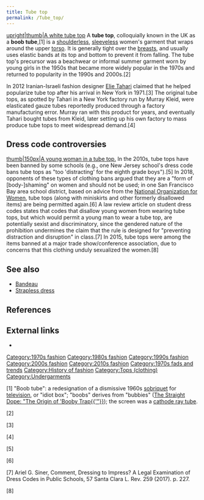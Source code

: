 ```yaml
---
title: Tube top
permalink: /Tube_top/
---
```


[upright\|thumb\|A white tube
top](/File:Woman_visitor_at_Kuala_Lumpur_Bird_Park,_Malaysia-10Aug2010.jpg "wikilink")
A **tube top**, colloquially known in the UK as a **boob tube**,[1] is a
[shoulderless](/shoulder "wikilink"), [sleeveless](/sleeve "wikilink")
women's garment that wraps around the upper [torso](/torso "wikilink").
It is generally tight over the [breasts](/breast "wikilink"), and
usually uses elastic bands at its top and bottom to prevent it from
falling. The tube top's precursor was a beachwear or informal summer
garment worn by young girls in the 1950s that became more widely popular
in the 1970s and returned to popularity in the 1990s and 2000s.[2]

In 2012 Iranian-Israeli fashion designer [Elie
Tahari](/Elie_Tahari "wikilink") claimed that he helped popularize tube
top after his arrival in New York in 1971.[3] The original tube tops, as
spotted by Tahari in a New York factory run by Murray Kleid, were
elasticated gauze tubes reportedly produced through a factory
manufacturing error. Murray ran with this product for years, and
eventually Tahari bought tubes from Kleid, later setting up his own
factory to mass produce tube tops to meet widespread demand.[4]

## Dress code controversies

[thumb\|150px\|A young woman in a tube
top.](/File:YoungWomanInTubeTop.jpg "wikilink") In the 2010s, tube tops
have been banned by some schools (e.g., one New Jersey school's dress
code bans tube tops as "too 'distracting' for the eighth grade
boys").[5] In 2018, opponents of these types of clothing bans argued
that they are a "form of \[body-\]shaming" on women and should not be
used; in one San Francisco Bay area school district, based on advice
from the [National Organization for
Women](/National_Organization_for_Women "wikilink"), tube tops (along
with miniskirts and other formerly disallowed items) are being permitted
again.[6] A law review article on student dress codes states that codes
that disallow young women from wearing tube tops, but which would permit
a young man to wear a tube top, are potentially sexist and
discriminatory, since the gendered nature of the prohibition undermines
the claim that the rule is designed for "preventing distraction and
disruption" in class.[7] In 2015, tube tops were among the items banned
at a major trade show/conference association, due to concerns that this
clothing unduly sexualized the women.[8]

## See also

-   [Bandeau](/Bandeau "wikilink")
-   [Strapless dress](/Strapless_dress "wikilink")

## References

## External links

-

[Category:1970s fashion](/Category:1970s_fashion "wikilink")
[Category:1980s fashion](/Category:1980s_fashion "wikilink")
[Category:1990s fashion](/Category:1990s_fashion "wikilink")
[Category:2000s fashion](/Category:2000s_fashion "wikilink")
[Category:2010s fashion](/Category:2010s_fashion "wikilink")
[Category:1970s fads and
trends](/Category:1970s_fads_and_trends "wikilink") [Category:History of
fashion](/Category:History_of_fashion "wikilink") [Category:Tops
(clothing)](/Category:Tops_(clothing) "wikilink")
[Category:Undergarments](/Category:Undergarments "wikilink")

[1] "Boob tube": a redesignation of a dismissive 1960s
[sobriquet](/sobriquet "wikilink") for
[television](/television "wikilink"), or "idiot box"; "boobs" derives
from "bubbies" ([The Straight Dope: "The Origin of 'Booby
Trap{{'"}}](http://www.straightdope.com/columns/read/2038/whats-the-origin-of-booby-trap));
the screen was a [cathode ray tube](/cathode_ray_tube "wikilink").

[2]

[3]

[4]

[5]

[6]

[7] Ariel G. Siner, Comment, Dressing to Impress? A Legal Examination of
Dress Codes in Public Schools, 57 Santa Clara L. Rev. 259 (2017). p.
227.

[8]